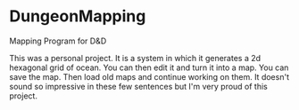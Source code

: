 # DungeonMapping
Mapping Program for D&amp;D


This was a personal project. It is a system in which it generates a 2d hexagonal grid of ocean. You can then edit it and turn it into a map. 
You can save the map. Then load old maps and continue working on them. It doesn't sound so impressive in these few sentences but I'm very 
proud of this project. 

